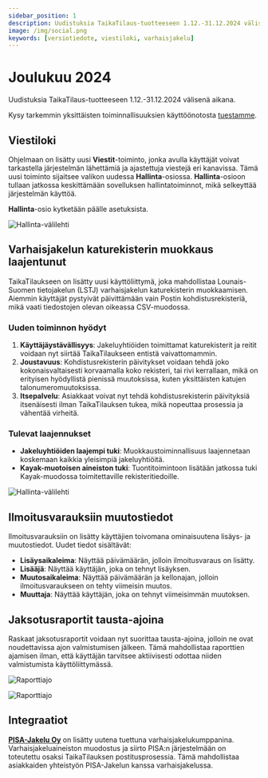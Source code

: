```yaml
---
sidebar_position: 1
description: Uudistuksia TaikaTilaus-tuotteeseen 1.12.-31.12.2024 välisenä aikana
image: /img/social.png
keywords: [versiotiedote, viestiloki, varhaisjakelu]
---
```


# Joulukuu 2024

Uudistuksia TaikaTilaus-tuotteeseen 1.12.-31.12.2024 välisenä aikana.

Kysy tarkemmin yksittäisten toiminnallisuuksien käyttöönotosta [tuestamme](https://taikatilaus.freshdesk.com/).

## Viestiloki
Ohjelmaan on lisätty uusi **Viestit**-toiminto, jonka avulla käyttäjät voivat tarkastella järjestelmän lähettämiä ja ajastettuja viestejä eri kanavissa. Tämä uusi toiminto sijaitsee valikon uudessa **Hallinta**-osiossa. **Hallinta**-osioon tullaan jatkossa keskittämään sovelluksen hallintatoiminnot, mikä selkeyttää järjestelmän käyttöä.

**Hallinta**-osio kytketään päälle asetuksista.

![Hallinta-välilehti](/img/versiotiedotteet/hallinta.png)

## Varhaisjakelun katurekisterin muokkaus laajentunut
TaikaTilaukseen on lisätty uusi käyttöliittymä, joka mahdollistaa Lounais-Suomen tietojakelun (LSTJ) varhaisjakelun katurekisterin muokkaamisen. Aiemmin käyttäjät pystyivät päivittämään vain Postin kohdistusrekisteriä, mikä vaati tiedostojen olevan oikeassa CSV-muodossa.

### Uuden toiminnon hyödyt
1. **Käyttäjäystävällisyys**: Jakeluyhtiöiden toimittamat katurekisterit ja reitit voidaan nyt siirtää TaikaTilaukseen entistä vaivattomammin.
2. **Joustavuus**: Kohdistusrekisterin päivitykset voidaan tehdä joko kokonaisvaltaisesti korvaamalla koko rekisteri, tai rivi kerrallaan, mikä on erityisen hyödyllistä pienissä muutoksissa, kuten yksittäisten katujen talonumeromuutoksissa.
3. **Itsepalvelu**: Asiakkaat voivat nyt tehdä kohdistusrekisterin päivityksiä itsenäisesti ilman TaikaTilauksen tukea, mikä nopeuttaa prosessia ja vähentää virheitä.

### Tulevat laajennukset
- **Jakeluyhtiöiden laajempi tuki**: Muokkaustoiminnallisuus laajennetaan koskemaan kaikkia yleisimpiä jakeluyhtiöitä.
- **Kayak-muotoisen aineiston tuki**: Tuontitoimintoon lisätään jatkossa tuki Kayak-muodossa toimitettaville rekisteritiedoille.

![Hallinta-välilehti](/img/versiotiedotteet/varhaisjakelu.png)

## Ilmoitusvarauksiin muutostiedot

Ilmoitusvarauksiin on lisätty käyttäjien toivomana ominaisuutena lisäys- ja muutostiedot. Uudet tiedot sisältävät:
- **Lisäysaikaleima**: Näyttää päivämäärän, jolloin ilmoitusvaraus on lisätty.
- **Lisääjä**: Näyttää käyttäjän, joka on tehnyt lisäyksen.
- **Muutosaikaleima**: Näyttää päivämäärän ja kellonajan, jolloin ilmoitusvaraukseen on tehty viimeisin muutos.
- **Muuttaja**: Näyttää käyttäjän, joka on tehnyt viimeisimmän muutoksen.

## Jaksotusraportit tausta-ajoina

Raskaat jaksotusraportit voidaan nyt suorittaa tausta-ajoina, jolloin ne ovat noudettavissa ajon valmistumisen jälkeen. Tämä mahdollistaa raporttien ajamisen ilman, että käyttäjän tarvitsee aktiivisesti odottaa niiden valmistumista käyttöliittymässä.

![Raporttiajo](/img/versiotiedotteet/raporttiajo.png)

![Raporttiajo](/img/versiotiedotteet/raporttiajo2.png)

## Integraatiot

[**PISA-Jakelu Oy**](https://www.pisajakelu.fi/) on lisätty uutena tuettuna varhaisjakelukumppanina. Varhaisjakeluaineiston muodostus ja siirto PISA:n järjestelmään on toteutettu osaksi TaikaTilauksen postitusprosessia. Tämä mahdollistaa asiakkaiden yhteistyön PISA-Jakelun kanssa varhaisjakelussa.